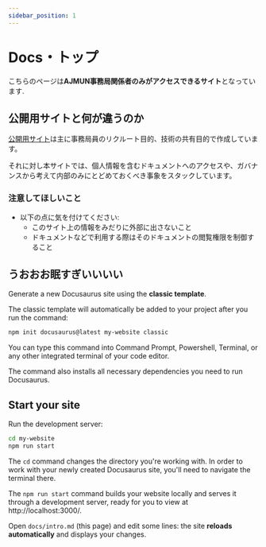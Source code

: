 ```yaml
---
sidebar_position: 1
---
```


# Docs・トップ

こちらのページは**AJMUN事務局関係者のみがアクセスできるサイト**となっています.

## 公開用サイトと何が違うのか

[公開用サイト](https://mogi.re4lity.com)は主に事務局員のリクルート目的、技術の共有目的で作成しています。

それに対し本サイトでは、個人情報を含むドキュメントへのアクセスや、ガバナンスから考えて内部のみにとどめておくべき事象をスタックしています。

### 注意してほしいこと

- 以下の点に気を付けてください:
  - このサイト上の情報をみだりに外部に出さないこと
  - ドキュメントなどで利用する際はそのドキュメントの閲覧権限を制御すること

## うおおお眠すぎいいいい

Generate a new Docusaurus site using the **classic template**.

The classic template will automatically be added to your project after you run the command:

```bash
npm init docusaurus@latest my-website classic
```

You can type this command into Command Prompt, Powershell, Terminal, or any other integrated terminal of your code editor.

The command also installs all necessary dependencies you need to run Docusaurus.

## Start your site

Run the development server:

```bash
cd my-website
npm run start
```

The `cd` command changes the directory you're working with. In order to work with your newly created Docusaurus site, you'll need to navigate the terminal there.

The `npm run start` command builds your website locally and serves it through a development server, ready for you to view at http://localhost:3000/.

Open `docs/intro.md` (this page) and edit some lines: the site **reloads automatically** and displays your changes.
